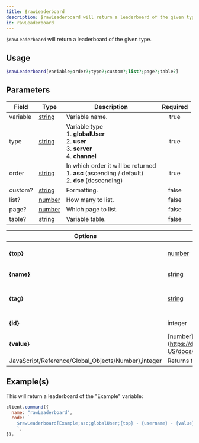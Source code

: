 ```yaml
---
title: $rawLeaderboard
description: $rawLeaderboard will return a leaderboard of the given type.
id: rawLeaderboard
---
```


`$rawLeaderboard` will return a leaderboard of the given type.

## Usage

```php
$rawLeaderboard[variable;order?;type?;custom?;list?;page?;table?]
```

## Parameters

| Field    | Type                                                                                              | Description                                                                                               | Required |
| -------- | ------------------------------------------------------------------------------------------------- | --------------------------------------------------------------------------------------------------------- | :------: |
| variable | [string](https://developer.mozilla.org/en-US/docs/Web/JavaScript/Reference/Global_Objects/String) | Variable name.                                                                                            |   true   |
| type     | [string](https://developer.mozilla.org/en-US/docs/Web/JavaScript/Reference/Global_Objects/String) | Variable type <br /> 1. **globalUser** <br /> 2. **user** <br /> 3. **server** <br /> 4. **channel**      |   true   |
| order    | [string](https://developer.mozilla.org/en-US/docs/Web/JavaScript/Reference/Global_Objects/String) | In which order it will be returned <br /> 1. **asc** (ascending / default) <br /> 2. **dsc** (descending) |   true   |
| custom?  | [string](https://developer.mozilla.org/en-US/docs/Web/JavaScript/Reference/Global_Objects/String) | Formatting.                                                                                               |  false   |
| list?    | [number](https://developer.mozilla.org/en-US/docs/Web/JavaScript/Reference/Global_Objects/Number) | How many to list.                                                                                         |  false   |
| page?    | [number](https://developer.mozilla.org/en-US/docs/Web/JavaScript/Reference/Global_Objects/Number) | Which page to list.                                                                                       |  false   |
| table?   | [string](https://developer.mozilla.org/en-US/docs/Web/JavaScript/Reference/Global_Objects/String) | Variable table.                                                                                           |  false   |

| Options                                             | Returns                                                                                           |                                         |
| --------------------------------------------------- | ------------------------------------------------------------------------------------------------- | --------------------------------------- |
| **{top}**                                           | [number](https://developer.mozilla.org/en-US/docs/Web/JavaScript/Reference/Global_Objects/Number) | Returns the position of the user.       |
| **{name}**                                          | [string](https://developer.mozilla.org/en-US/docs/Web/JavaScript/Reference/Global_Objects/String) | Returns the username.                   |
| **{tag}**                                           | [string](https://developer.mozilla.org/en-US/docs/Web/JavaScript/Reference/Global_Objects/String) | Returns the username and discriminator. |
| **{id}**                                            | integer                                                                                           | Returns the user ID.                    |
| **{value}**                                         | [number](https://developer.mozilla.org/en-US/docs/Web/                                            |
| JavaScript/Reference/Global_Objects/Number),integer | Returns the variable value.                                                                       |

## Example(s)

This will return a leaderboard of the "Example" variable:

```javascript
client.command({
  name: "rawLeaderboard",
  code: `
    $rawLeaderboard[Example;asc;globalUser;{top} - {username} - {value};10;1;main]
    `,
});
```
